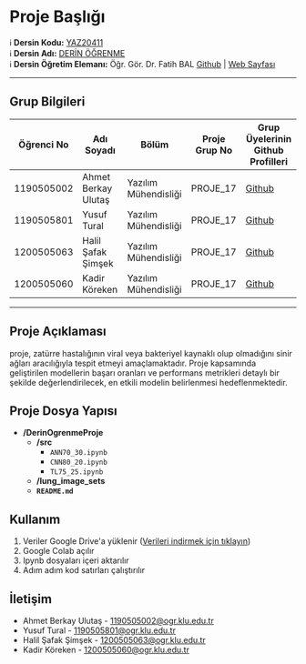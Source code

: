 # Proje Başlığı

:information_source: **Dersin Kodu:** [YAZ20411](https://ebp.klu.edu.tr/Ders/dersDetay/YAZ20411/716026/tr)  
:information_source: **Dersin Adı:** [DERİN ÖĞRENME](https://ebp.klu.edu.tr/Ders/dersDetay/YAZ20411/716026/tr)  
:information_source: **Dersin Öğretim Elemanı:** Öğr. Gör. Dr. Fatih BAL  [Github](https://github.com/balfatih)   |    [Web Sayfası](https://balfatih.github.io/)
   
---

## Grup Bilgileri

| Öğrenci No  | Adı Soyadı                | Bölüm          		       | Proje Grup No  | Grup Üyelerinin Github Profilleri              |
|------------ |---------------------------|--------------------------|----------------|------------------------------------------------|
| 1190505002  |  Ahmet Berkay Ulutaş			| Yazılım Mühendisliği     | PROJE_17       | [Github](https://github.com/AhmetBerkayULUTAS) |
| 1190505801  |  Yusuf Tural         			| Yazılım Mühendisliği     | PROJE_17       | [Github](https://github.com/YTRUNS)            |
| 1200505063  |  Halil Şafak Şimşek  			| Yazılım Mühendisliği     | PROJE_17       | [Github](https://github.com/Kerevizodunu2000)  |
| 1200505060  |  Kadir Köreken      			| Yazılım Mühendisliği     | PROJE_17       | [Github](https://github.com/KKoreken)          |


---

## Proje Açıklaması

 proje, zatürre hastalığının viral veya bakteriyel kaynaklı olup olmadığını sinir ağları aracılığıyla tespit etmeyi amaçlamaktadır. Proje kapsamında geliştirilen modellerin başarı oranları ve performans metrikleri detaylı bir şekilde değerlendirilecek, en etkili modelin belirlenmesi hedeflenmektedir.

## Proje Dosya Yapısı

- **/DerinOgrenmeProje**
  - **/src**
    - `ANN70_30.ipynb`
    - `CNN80_20.ipynb`
    - `TL75_25.ipynb`
  - **/lung_image_sets**
  - **`README.md`**

## Kullanım

<ol style='list-style-type:number' >
  <li>Veriler Google Drive'a yüklenir (<a href='https://drive.google.com/drive/folders/1s7Q1sQuQM2brcZ__LAt53_zmvX8Fb_Ou?usp=drive_link'>Verileri indirmek için tıklayın</a>) </li>
  <li>Google Colab açılır</li>
  <li>Ipynb dosyaları içeri aktarılır</li>
  <li>Adım adım kod satırları çalıştırılır</li>
</ol>



## İletişim

- Ahmet Berkay Ulutaş        - 1190505002@ogr.klu.edu.tr
- Yusuf Tural                - 1190505801@ogr.klu.edu.tr
- Halil Şafak Şimşek         - 1200505063@ogr.klu.edu.tr
- Kadir Köreken              - 1200505060@ogr.klu.edu.tr
